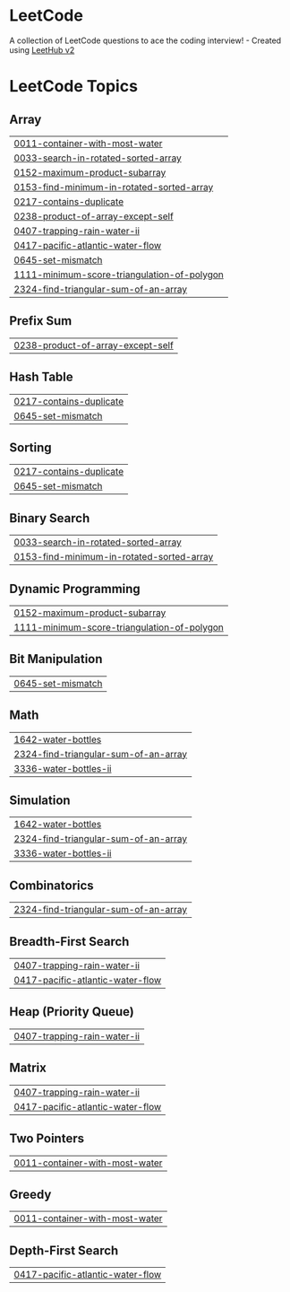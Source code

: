 # LeetCode
A collection of LeetCode questions to ace the coding interview! - Created using [LeetHub v2](https://github.com/arunbhardwaj/LeetHub-2.0)

<!---LeetCode Topics Start-->
# LeetCode Topics
## Array
|  |
| ------- |
| [0011-container-with-most-water](https://github.com/mayankdhangar2408/LeetCode/tree/master/0011-container-with-most-water) |
| [0033-search-in-rotated-sorted-array](https://github.com/mayankdhangar2408/LeetCode/tree/master/0033-search-in-rotated-sorted-array) |
| [0152-maximum-product-subarray](https://github.com/mayankdhangar2408/LeetCode/tree/master/0152-maximum-product-subarray) |
| [0153-find-minimum-in-rotated-sorted-array](https://github.com/mayankdhangar2408/LeetCode/tree/master/0153-find-minimum-in-rotated-sorted-array) |
| [0217-contains-duplicate](https://github.com/mayankdhangar2408/LeetCode/tree/master/0217-contains-duplicate) |
| [0238-product-of-array-except-self](https://github.com/mayankdhangar2408/LeetCode/tree/master/0238-product-of-array-except-self) |
| [0407-trapping-rain-water-ii](https://github.com/mayankdhangar2408/LeetCode/tree/master/0407-trapping-rain-water-ii) |
| [0417-pacific-atlantic-water-flow](https://github.com/mayankdhangar2408/LeetCode/tree/master/0417-pacific-atlantic-water-flow) |
| [0645-set-mismatch](https://github.com/mayankdhangar2408/LeetCode/tree/master/0645-set-mismatch) |
| [1111-minimum-score-triangulation-of-polygon](https://github.com/mayankdhangar2408/LeetCode/tree/master/1111-minimum-score-triangulation-of-polygon) |
| [2324-find-triangular-sum-of-an-array](https://github.com/mayankdhangar2408/LeetCode/tree/master/2324-find-triangular-sum-of-an-array) |
## Prefix Sum
|  |
| ------- |
| [0238-product-of-array-except-self](https://github.com/mayankdhangar2408/LeetCode/tree/master/0238-product-of-array-except-self) |
## Hash Table
|  |
| ------- |
| [0217-contains-duplicate](https://github.com/mayankdhangar2408/LeetCode/tree/master/0217-contains-duplicate) |
| [0645-set-mismatch](https://github.com/mayankdhangar2408/LeetCode/tree/master/0645-set-mismatch) |
## Sorting
|  |
| ------- |
| [0217-contains-duplicate](https://github.com/mayankdhangar2408/LeetCode/tree/master/0217-contains-duplicate) |
| [0645-set-mismatch](https://github.com/mayankdhangar2408/LeetCode/tree/master/0645-set-mismatch) |
## Binary Search
|  |
| ------- |
| [0033-search-in-rotated-sorted-array](https://github.com/mayankdhangar2408/LeetCode/tree/master/0033-search-in-rotated-sorted-array) |
| [0153-find-minimum-in-rotated-sorted-array](https://github.com/mayankdhangar2408/LeetCode/tree/master/0153-find-minimum-in-rotated-sorted-array) |
## Dynamic Programming
|  |
| ------- |
| [0152-maximum-product-subarray](https://github.com/mayankdhangar2408/LeetCode/tree/master/0152-maximum-product-subarray) |
| [1111-minimum-score-triangulation-of-polygon](https://github.com/mayankdhangar2408/LeetCode/tree/master/1111-minimum-score-triangulation-of-polygon) |
## Bit Manipulation
|  |
| ------- |
| [0645-set-mismatch](https://github.com/mayankdhangar2408/LeetCode/tree/master/0645-set-mismatch) |
## Math
|  |
| ------- |
| [1642-water-bottles](https://github.com/mayankdhangar2408/LeetCode/tree/master/1642-water-bottles) |
| [2324-find-triangular-sum-of-an-array](https://github.com/mayankdhangar2408/LeetCode/tree/master/2324-find-triangular-sum-of-an-array) |
| [3336-water-bottles-ii](https://github.com/mayankdhangar2408/LeetCode/tree/master/3336-water-bottles-ii) |
## Simulation
|  |
| ------- |
| [1642-water-bottles](https://github.com/mayankdhangar2408/LeetCode/tree/master/1642-water-bottles) |
| [2324-find-triangular-sum-of-an-array](https://github.com/mayankdhangar2408/LeetCode/tree/master/2324-find-triangular-sum-of-an-array) |
| [3336-water-bottles-ii](https://github.com/mayankdhangar2408/LeetCode/tree/master/3336-water-bottles-ii) |
## Combinatorics
|  |
| ------- |
| [2324-find-triangular-sum-of-an-array](https://github.com/mayankdhangar2408/LeetCode/tree/master/2324-find-triangular-sum-of-an-array) |
## Breadth-First Search
|  |
| ------- |
| [0407-trapping-rain-water-ii](https://github.com/mayankdhangar2408/LeetCode/tree/master/0407-trapping-rain-water-ii) |
| [0417-pacific-atlantic-water-flow](https://github.com/mayankdhangar2408/LeetCode/tree/master/0417-pacific-atlantic-water-flow) |
## Heap (Priority Queue)
|  |
| ------- |
| [0407-trapping-rain-water-ii](https://github.com/mayankdhangar2408/LeetCode/tree/master/0407-trapping-rain-water-ii) |
## Matrix
|  |
| ------- |
| [0407-trapping-rain-water-ii](https://github.com/mayankdhangar2408/LeetCode/tree/master/0407-trapping-rain-water-ii) |
| [0417-pacific-atlantic-water-flow](https://github.com/mayankdhangar2408/LeetCode/tree/master/0417-pacific-atlantic-water-flow) |
## Two Pointers
|  |
| ------- |
| [0011-container-with-most-water](https://github.com/mayankdhangar2408/LeetCode/tree/master/0011-container-with-most-water) |
## Greedy
|  |
| ------- |
| [0011-container-with-most-water](https://github.com/mayankdhangar2408/LeetCode/tree/master/0011-container-with-most-water) |
## Depth-First Search
|  |
| ------- |
| [0417-pacific-atlantic-water-flow](https://github.com/mayankdhangar2408/LeetCode/tree/master/0417-pacific-atlantic-water-flow) |
<!---LeetCode Topics End-->